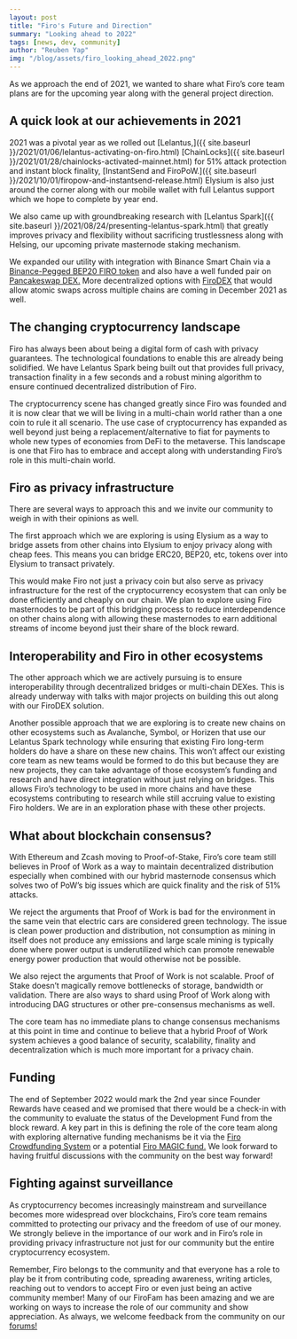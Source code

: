 ```yaml
---
layout: post
title: "Firo's Future and Direction"
summary: "Looking ahead to 2022"
tags: [news, dev, community]
author: "Reuben Yap"
img: "/blog/assets/firo_looking_ahead_2022.png"
---
```

As we approach the end of 2021, we wanted to share what Firo’s core team plans are for the upcoming year along with the general project direction.

## A quick look at our achievements in 2021

2021 was a pivotal year as we rolled out [Lelantus,]({{ site.baseurl }}/2021/01/06/lelantus-activating-on-firo.html) [ChainLocks]({{ site.baseurl }}/2021/01/28/chainlocks-activated-mainnet.html) for 51% attack protection and instant block finality, [InstantSend and FiroPoW.]({{ site.baseurl }}/2021/10/01/firopow-and-instantsend-release.html) Elysium is also just around the corner along with our mobile wallet with full Lelantus support which we hope to complete by year end.

We also came up with groundbreaking research with [Lelantus Spark]({{ site.baseurl }}/2021/08/24/presenting-lelantus-spark.html) that greatly improves privacy and flexibility without sacrificing trustlessness along with Helsing, our upcoming private masternode staking mechanism.

We expanded our utility with integration with Binance Smart Chain via a [Binance-Pegged BEP20 FIRO token](https://www.coingecko.com/en/coins/binance-peg-firo) and also have a well funded pair on [Pancakeswap DEX.](https://pancakeswap.finance/swap?inputCurrency=0xbb4cdb9cbd36b01bd1cbaebf2de08d9173bc095c&outputCurrency=0xd5d0322b6bab6a762c79f8c81a0b674778e13aed) More decentralized options with [FiroDEX](https://github.com/firoorg/FiroDEX-Desktop) that would allow atomic swaps across multiple chains are coming in December 2021 as well.

## The changing cryptocurrency landscape

Firo has always been about being a digital form of cash with privacy guarantees. The technological foundations to enable this are already being solidified. We have Lelantus Spark being built out that provides full privacy, transaction finality in a few seconds and a robust mining algorithm to ensure continued decentralized distribution of Firo.

The cryptocurrency scene has changed greatly since Firo was founded and it is now clear that we will be living in a multi-chain world rather than a one coin to rule it all scenario. The use case of cryptocurrency has expanded as well beyond just being a replacement/alternative to fiat for payments to whole new types of economies from DeFi to the metaverse. This landscape is one that Firo has to embrace and accept along with understanding Firo’s role in this multi-chain world.

## Firo as privacy infrastructure

There are several ways to approach this and we invite our community to weigh in with their opinions as well.

The first approach which we are exploring is using Elysium as a way to bridge assets from other chains into Elysium to enjoy privacy along with cheap fees. This means you can bridge ERC20, BEP20, etc, tokens over into Elysium to transact privately.

This would make Firo not just a privacy coin but also serve as privacy infrastructure for the rest of the cryptocurrency ecosystem that can only be done efficiently and cheaply on our chain. We plan to explore using Firo masternodes to be part of this bridging process to reduce interdependence on other chains along with allowing these masternodes to earn additional streams of income beyond just their share of the block reward.

## Interoperability and Firo in other ecosystems

The other approach which we are actively pursuing is to ensure interoperability through decentralized bridges or multi-chain DEXes. This is already underway with talks with major projects on building this out along with our FiroDEX solution.

Another possible approach that we are exploring is to create new chains on other ecosystems such as Avalanche, Symbol, or Horizen that use our Lelantus Spark technology while ensuring that existing Firo long-term holders do have a share on these new chains. This won’t affect our existing core team as new teams would be formed to do this but because they are new projects, they can take advantage of those ecosystem’s funding and research and have direct integration without just relying on bridges. This allows Firo’s technology to be used in more chains and have these ecosystems contributing to research while still accruing value to existing Firo holders. We are in an exploration phase with these other projects.

## What about blockchain consensus?

With Ethereum and Zcash moving to Proof-of-Stake, Firo’s core team still believes in Proof of Work as a way to maintain decentralized distribution especially when combined with our hybrid masternode consensus which solves two of PoW’s big issues which are quick finality and the risk of 51% attacks.

We reject the arguments that Proof of Work is bad for the environment in the same vein that electric cars are considered green technology. The issue is clean power production and distribution, not consumption as mining in itself does not produce any emissions and large scale mining is typically done where power output is underutilized which can promote renewable energy power production that would otherwise not be possible.

We also reject the arguments that Proof of Work is not scalable. Proof of Stake doesn’t magically remove bottlenecks of storage, bandwidth or validation. There are also ways to shard using Proof of Work along with introducing DAG structures or other pre-consensus mechanisms as well.

The core team has no immediate plans to change consensus mechanisms at this point in time and continue to believe that a hybrid Proof of Work system achieves a good balance of security, scalability, finality and decentralization which is much more important for a privacy chain.

## Funding

The end of September 2022 would mark the 2nd year since Founder Rewards have ceased and we promised that there would be a check-in with the community to evaluate the status of the Development Fund from the block reward. A key part in this is defining the role of the core team along with exploring alternative funding mechanisms be it via the [Firo Crowdfunding System](https://fcs.firo.org) or a potential [Firo MAGIC fund.](https://forum.firo.org/t/seeking-feedback-on-a-magic-firo-fund/1929) We look forward to having fruitful discussions with the community on the best way forward!

## Fighting against surveillance

As cryptocurrency becomes increasingly mainstream and surveillance becomes more widespread over blockchains, Firo’s core team remains committed to protecting our privacy and the freedom of use of our money. We strongly believe in the importance of our work and in Firo’s role in providing privacy infrastructure not just for our community but the entire cryptocurrency ecosystem. 

Remember, Firo belongs to the community and that everyone has a role to play be it from contributing code, spreading awareness, writing articles, reaching out to vendors to accept Firo or even just being an active community member! Many of our FiroFam has been amazing and we are working on ways to increase the role of our community and show appreciation. As always, we welcome feedback from the community on our [forums!](https://forum.firo.org)
